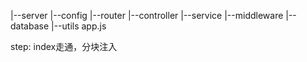 |--server
    |--config
    |--router
    |--controller
    |--service
    |--middleware
    |--database
    |--utils
    app.js

step:
index走通，分块注入

